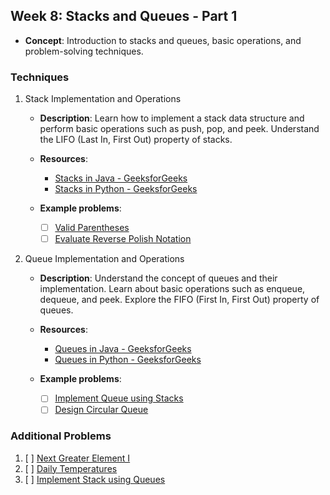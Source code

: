 ## Week 8: Stacks and Queues - Part 1

- **Concept**: Introduction to stacks and queues, basic operations, and problem-solving techniques.

### Techniques

1. Stack Implementation and Operations

   - **Description**: Learn how to implement a stack data structure and perform basic operations such as push, pop, and peek. Understand the LIFO (Last In, First Out) property of stacks.

   - **Resources**:
     - [Stacks in Java - GeeksforGeeks](https://www.geeksforgeeks.org/stack-class-in-java/)
     - [Stacks in Python - GeeksforGeeks](https://www.geeksforgeeks.org/stack-in-python/)

   - **Example problems**:
     - [ ] [Valid Parentheses](https://leetcode.com/problems/valid-parentheses/)
     - [ ] [Evaluate Reverse Polish Notation](https://leetcode.com/problems/evaluate-reverse-polish-notation/)

2. Queue Implementation and Operations

   - **Description**: Understand the concept of queues and their implementation. Learn about basic operations such as enqueue, dequeue, and peek. Explore the FIFO (First In, First Out) property of queues.

   - **Resources**:
     - [Queues in Java - GeeksforGeeks](https://www.geeksforgeeks.org/queue-interface-java/)
     - [Queues in Python - GeeksforGeeks](https://www.geeksforgeeks.org/queue-in-python/)

   - **Example problems**:
     - [ ] [Implement Queue using Stacks](https://leetcode.com/problems/implement-queue-using-stacks/)
     - [ ] [Design Circular Queue](https://leetcode.com/problems/design-circular-queue/)

### Additional Problems

1. [ ] [Next Greater Element I](https://leetcode.com/problems/next-greater-element-i/)
2. [ ] [Daily Temperatures](https://leetcode.com/problems/daily-temperatures/)
3. [ ] [Implement Stack using Queues](https://leetcode.com/problems/implement-stack-using-queues/)
